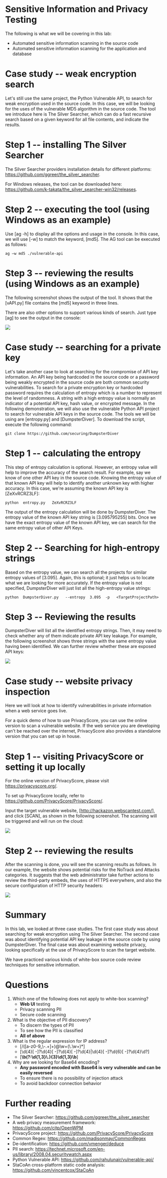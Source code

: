 
Sensitive Information and Privacy Testing
=========================================

The following is what we will be covering in this lab:

-   Automated sensitive information scanning in the source code
-   Automated sensitive information scanning for the application and
    database


Case study -- weak encryption search
====================================

Let\'s still use the same project, the Python Vulnerable API, to search
for weak encryption used in the source code. In this case, we will be
looking for the uses of the vulnerable MD5 algorithm in the source code.
The tool we introduce here is The Silver Searcher, which can do a fast
recursive search based on a given keyword for all file contents, and
indicate the results.

Step 1 -- installing The Silver Searcher
========================================

The Silver Searcher providers installation details for different
platforms:
<https://github.com/ggreer/the_silver_searcher>.[](https://github.com/ggreer/the_silver_searcher)

For Windows releases, the tool can be downloaded here:
<https://github.com/k-takata/the_silver_searcher-win32/releases>.[](https://github.com/k-takata/the_silver_searcher-win32/releases)



Step 2 -- executing the tool (using Windows as an example)
==========================================================

Use [ag -h] to display all the options and usage in the console.
In this case, we will use [-w] to match the keyword, [md5].
The AG tool can be executed as follows:


```
ag –w md5 ./vulnerable-api
```

Step 3 -- reviewing the results (using Windows as an example)
=============================================================

The following screenshot shows the output of the tool. It shows that the
[vAPI.py] file contains the [md5] keyword in three lines.

There are also other options to support various kinds of search. Just
type [ag] to see the output in the console:


![](./images/4ac0b4f3-ed33-47e4-8249-e0a8b3a8baac.png)



Case study -- searching for a private key
=========================================

Let\'s take another case to look at searching for the compromise of API
key information. An API key being hardcoded in the source code or a
password being weakly encrypted in the source code are both common
security vulnerabilities. To search for a private encryption key or
hardcoded password requires the calculation of entropy which is a number
to represent the level of randomness. A string with a high entropy value
is normally an indicator of a potential API key, hash value, or
encrypted message. In the following demonstration, we will also use the
vulnerable Python API project to search for vulnerable API keys in the
source code. The tools we will be using are [entropy.py] and
[DumpsterDiver]. To download the script, execute the following
command:


```
git clone https://github.com/securing/DumpsterDiver
```

Step 1 -- calculating the entropy
=================================

This step of entropy calculation is optional. However, an entropy value
will help to improve the accuracy of the search result. For example, say
we know of one other API key in the source code. Knowing the entropy
value of that known API key will help to identify another unknown key
with higher accuracy. In this case, we\'re assuming the known API key is
[ZeXvRCRZ3LF]:

`python  entropy.py   ZeXvRCRZ3LF`


The output of the entropy calculation will be done by DumpsterDiver. The
entropy value of the known API key string is [3.095795255] bits.
Once we have the exact entropy value of the known API key, we can search
for the same entropy value of other API Keys.



Step 2 -- Searching for high-entropy strings
============================================

Based on the entropy value, we can search all the projects for similar
entropy values of [3.095]. Again, this is optional; it just helps
us to locate what we are looking for more accurately. If the entropy
value is not specified, DumpsterDiver will just list all the
high-entropy value strings:


```
python  DumpsterDiver.py   --entropy  3.095  -p   <TargetProjectPath>
```




Step 3 -- Reviewing the results
===============================

DumpsterDiver will list all the identified entropy strings. Then, it may
need to check whether any of them indicate private API key leakage. For
example, the following screenshot shows three strings with the same
entropy value having been identified. We can further review whether
these are exposed API keys:


![](./images/b37f9240-7661-44bc-9de2-889d2104bf74.png)



Case study -- website privacy inspection
========================================

Here we will look at how to identify vulnerabilities in private
information when a web service goes live.


For a quick demo of how to use PrivacyScore, you can use the online
version to scan a vulnerable website. If the web service you are
developing can\'t be reached over the internet, PrivacyScore also
provides a standalone version that you can set up in house.


Step 1 -- visiting PrivacyScore or setting it up locally
========================================================

For the online version of PrivacyScore, please visit
<https://privacyscore.org/>.[](https://privacyscore.org/)

To set up PrivacyScore locally, refer to
<https://github.com/PrivacyScore/PrivacyScore/>.[](https://github.com/PrivacyScore/PrivacyScore/)

Input the target vulnerable website,
[http://hackazon.webscantest.com/], and click
[SCAN], as shown in the following screenshot. The
scanning will be triggered and will run on the cloud:


![](./images/cbbd0701-5ab5-4b9e-9a35-674e3f6e6fca.png)





Step 2 -- reviewing the results
===============================

After the scanning is done, you will see the scanning results as
follows. In our example, the website shows potential risks for the
NoTrack and Attacks categories. It suggests that the web administrator
take further actions to review the third-party embeds, the uses of HTTPS
everywhere, and also the secure configuration of HTTP security headers:


![](./images/1b28406b-8375-4f30-8f82-ac8b685f6c81.png)


Summary
=======

In this lab, we looked at three case studies. The first case study was about
searching for weak encryption using The Silver Searcher. The second case
was about identifying potential API key leakage in the source code by
using DumpsterDiver. The final case was about examining website privacy,
looking specifically at the use of PrivacyScore to scan the target
website.

We have practiced various kinds of white-box source code review
techniques for sensitive information.


Questions
=========

1.  Which one of the following does not apply to white-box scanning?
    -   **Web UI** testing
    -   Privacy scanning PII
    -   Secure code scanning
2.  What is the objective of PII discovery?
    -   To discern the types of PII
    -   To see how the PII is classified
    -   **All of above**
3.  What is the regular expression for IP address?
    -   [/(\[a-z0-9\_\\-.+\]+)@\\w+(\\.\\w+)\*]
    -   [\\d{4}\[ -\]?\\d{4}\[ -\]?\\d{4}\[ -\]?\\d{4}\|\\d{4}\[
        -\]?\\d{6}\[ -\]?\\d{4}\\d?]
    -   [**\\b(?:\\d{1,3}\\.){3}\\d{1,3}\\b**]
4.  Why are we looking for Base64 encoding?
    -   **Any password encoded with Base64 is very** **vulnerable and
        can be easily reversed**
    -   To ensure there is no possibility of injection attack
    -   To avoid backdoor connection behavior












Further reading
===============

-   The Silver Searcher: <https://github.com/ggreer/the_silver_searcher>
-   A web privacy measurement framework:
    <https://github.com/citp/OpenWPM>
-   PrivacyScore project: <https://github.com/PrivacyScore/PrivacyScore>
-   Common Regex: <https://github.com/madisonmay/CommonRegex>
-   De-identification: <https://github.com/vmenger/deduce>
-   PII search:
    <https://technet.microsoft.com/en-us/library/2008.04.securitywatch.aspx>
-   Python Vulnerable API:
    <https://github.com/rahulunair/vulnerable-api/>
-   StaCoAn cross-platform static code analysis:
    <https://github.com/vincentcox/StaCoAn>
